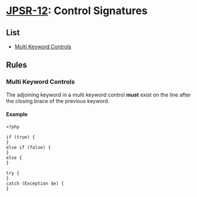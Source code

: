 # [JPSR-12](../JPSR12.md): Control Signatures

## List

- [Multi Keyword Controls](#multi-keyword-controls)

## Rules

### Multi Keyword Controls

The adjoining keyword in a multi keyword control **must** exist on the line after the closing brace of the previous keyword.

#### Example

```
<?php

if (true) {
}
else if (false) {
}
else {
}

try {
}
catch (Exception $e) {
}
```
